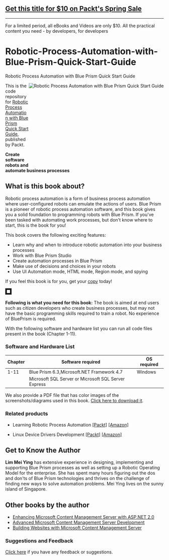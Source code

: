 ## [Get this title for $10 on Packt's Spring Sale](https://www.packt.com/B12043?utm_source=github&utm_medium=packt-github-repo&utm_campaign=spring_10_dollar_2022)
-----
For a limited period, all eBooks and Videos are only $10. All the practical content you need \- by developers, for developers

# Robotic-Process-Automation-with-Blue-Prism-Quick-Start-Guide
Robotic Process Automation with Blue Prism Quick Start Guide

<a href="https://www.packtpub.com/business/robotic-process-automation-blue-prism-quick-start-guide?utm_source=github&utm_medium=repository&utm_campaign=9781789610444"><img src="https://www.packtpub.com/sites/default/files/B12043.png" alt="Robotic Process Automation with Blue Prism Quick Start Guide" height="256px" align="right"></a>

This is the code repository for [Robotic Process Automation with Blue Prism Quick Start Guide](https://www.packtpub.com/business/robotic-process-automation-blue-prism-quick-start-guide?utm_source=github&utm_medium=repository&utm_campaign=9781789610444), published by Packt.

**Create software robots and automate business processes**

## What is this book about?
Robotic process automation is a form of business process automation where user-configured robots can emulate the actions of users. Blue Prism is a pioneer of robotic process automation software, and this book gives you a solid foundation to programming robots with Blue Prism. If you've been tasked with automating work processes, but don't know where to start, this is the book for you!

This book covers the following exciting features:
* Learn why and when to introduce robotic automation into your business processes
* Work with Blue Prism Studio
* Create automation processes in Blue Prism
* Make use of decisions and choices in your robots
* Use UI Automation mode, HTML mode, Region mode, and spying

If you feel this book is for you, get your [copy](https://www.amazon.com/dp/1789610443) today!

<a href="https://www.packtpub.com/?utm_source=github&utm_medium=banner&utm_campaign=GitHubBanner"><img src="https://raw.githubusercontent.com/PacktPublishing/GitHub/master/GitHub.png" 
alt="https://www.packtpub.com/" border="5" /></a>



**Following is what you need for this book:**
The book is aimed at end users such as citizen developers who create business processes, but may not have the basic programming skills required to train a robot.	No experience of BluePrism is required.

With the following software and hardware list you can run all code files present in the book (Chapter 1-11).

### Software and Hardware List

| Chapter  | Software required                                    | OS required   |
| -------- | -----------------------------------------------------| --------------|
| 1-11     | Blue Prism 6.3,Microsoft.NET Framework 4.7           |   Windows     |
|          | Microsoft SQL Server or Microsoft SQL Server Express |               |



We also provide a PDF file that has color images of the screenshots/diagrams used in this book. [Click here to download it](https://www.packtpub.com/sites/default/files/downloads/9781789610444_ColorImages.pdf).


### Related products
* Learning Robotic Process Automation [[Packt]](https://www.packtpub.com/business/learning-robotic-process-automation) [[Amazon]](https://www.amazon.com/dp/B07BTCKFDS)

* Linux Device Drivers Development [[Packt]](https://www.packtpub.com/networking-and-servers/linux-device-drivers-development?utm_source=github&utm_medium=repository&utm_campaign=9781785280009) [[Amazon]](https://www.amazon.com/dp/1788293770)

## Get to Know the Author
**Lim Mei Ying**
has extensive experience in designing, implementing and supporting Blue Prism processes as well as setting up a Robotic Operating Model for the enterprise. She has spent many hours figuring out the dos and don'ts of Blue Prism technologies and thrives on the challenge of finding new ways to solve automation problems. Mei Ying lives on the sunny island of Singapore.



## Other books by the author
* [Enhancing Microsoft Content Management Server with ASP.NET 2.0](https://www.packtpub.com/web-development/enhancing-microsoft-content-management-server-aspnet-20?utm_source=github&utm_medium=repository&utm_campaign=9781904811527)
* [Advanced Microsoft Content Management Server Development](https://www.packtpub.com/web-development/advanced-microsoft-content-management-server-development?utm_source=github&utm_medium=repository&utm_campaign=9781904811534)
* [Building Websites with Microsoft Content Management Server](https://www.packtpub.com/networking-and-servers/building-websites-microsoft-content-management-server?utm_source=github&utm_medium=repository&utm_campaign=9781904811169)

### Suggestions and Feedback
[Click here](https://docs.google.com/forms/d/e/1FAIpQLSdy7dATC6QmEL81FIUuymZ0Wy9vH1jHkvpY57OiMeKGqib_Ow/viewform) if you have any feedback or suggestions.
